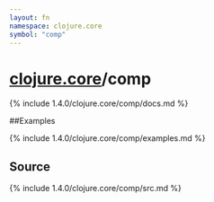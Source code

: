 ```yaml
---
layout: fn
namespace: clojure.core
symbol: "comp"
---
```


# [clojure.core](../)/comp

{% include 1.4.0/clojure.core/comp/docs.md %}

##Examples

{% include 1.4.0/clojure.core/comp/examples.md %}
## Source
{% include 1.4.0/clojure.core/comp/src.md %}

